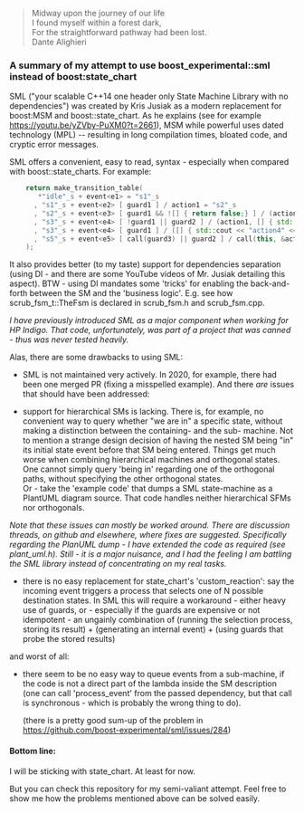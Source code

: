 <blockquote>
Midway upon the journey of our life
<br>
 I found myself within a forest dark,
<br>
 For the straightforward pathway had been lost.
<br>
                 Dante Alighieri
</blockquote>




### A summary of my attempt to use boost_experimental::sml instead of boost:state_chart

SML ("your scalable C++14 one header only State Machine Library with no dependencies") was created by
Kris Jusiak as a modern replacement for boost:MSM and boost::state_chart. As he explains (see for example
https://youtu.be/yZVby-PuXM0?t=2661), MSM while powerful uses dated technology (MPL) -- resulting in
long compilation times, bloated code, and cryptic error messages.

SML offers a convenient, easy to read, syntax - especially when compared with boost::state_charts. For example:
```C++
    return make_transition_table(
       *"idle"_s + event<e1> = "s1"_s
      , "s1"_s + event<e2> [ guard1 ] / action1 = "s2"_s
      , "s2"_s + event<e3> [ guard1 && ![] { return false;} ] / (action1, action2{}) = "s3"_s
      , "s3"_s + event<e4> [ !guard1 || guard2 ] / (action1, [] { std::cout << "action3" << std::endl; }) = "s4"_s
      , "s3"_s + event<e4> [ guard1 ] / ([] { std::cout << "action4" << std::endl; }, [this] { action4(); }) = "s5"_s
      , "s5"_s + event<e5> [ call(guard3) || guard2 ] / call(this, &actions_guards::action5) = X
    );
```

It also provides better (to my taste) support for dependencies separation (using DI - and there are some
YouTube videos of Mr. Jusiak detailing this aspect). BTW - using DI mandates some 'tricks' for enabling
the back-and-forth between the SM and the 'business logic'. E.g. see how scrub_fsm_t::TheFsm is declared
in scrub_fsm.h and scrub_fsm.cpp.

*I have previously introduced SML as a major component when working for HP Indigo. That code, unfortunately,
was part of a project that was canned - thus was never tested heavily.*


Alas, there are some drawbacks to using SML:

- SML is not maintained very actively. In 2020, for example, there had been one merged PR (fixing a misspelled example).
  And there *are* issues that should have been addressed:

- support for hierarchical SMs is lacking. There is, for example, no convenient way to query whether "we are in" a
  specific state, without making a distinction between the containing- and the sub- machine. Not to mention
  a strange design decision of having the nested SM being "in" its initial state event before that SM being
  entered.
  Things get much worse when combining hierarchical machines and orthogonal states. One cannot simply
  query 'being in' regarding one of the orthogonal paths, without specifying the other
  orthogonal states.
  <br>
  Or -
  take the 'example code' that dumps a SML state-machine as a PlantUML diagram source. That code handles neither
  hierarchical SFMs nor orthogonals.

*Note that these issues can mostly be worked around. There are discussion threads, on github and elsewhere, where
fixes are suggested. Specifically regarding the PlanUML dump - I have extended the code as required (see plant_uml.h).
Still - it is a major nuisance, and I had the feeling I am battling the SML library instead of concentrating on
my real tasks.*

- there is no easy replacement for state_chart's 'custom_reaction': say the incoming event triggers a process
  that selects one of N possible destination states. In SML this will require a workaround - either heavy use
  of guards, or - especially if the guards are expensive or not idempotent - an ungainly combination
  of (running the selection process, storing its result) + (generating an internal event) + (using guards that
  probe the stored results)

and worst of all:

- there seem to be no easy way to queue events from a sub-machine, if the code is not a direct part of the lambda inside the
  SM description (one can call 'process_event' from the passed dependency, but that call is synchronous - which is
  probably the wrong thing to do).

  (there is a pretty good sum-up of the problem in https://github.com/boost-experimental/sml/issues/284)
  
#### Bottom line:

I will be sticking with state_chart. At least for now.

But you can check this repository for my semi-valiant attempt. Feel free to show me how the problems
mentioned above can be solved easily.


